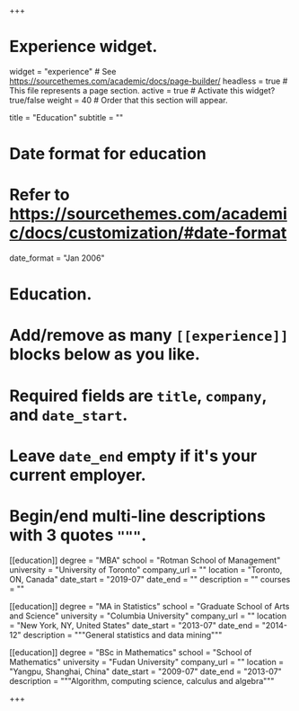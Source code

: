 +++
# Experience widget.
widget = "experience"  # See https://sourcethemes.com/academic/docs/page-builder/
headless = true  # This file represents a page section.
active = true  # Activate this widget? true/false
weight = 40  # Order that this section will appear.

title = "Education"
subtitle = ""

# Date format for education
#   Refer to https://sourcethemes.com/academic/docs/customization/#date-format
date_format = "Jan 2006"

# Education.
#   Add/remove as many `[[experience]]` blocks below as you like.
#   Required fields are `title`, `company`, and `date_start`.
#   Leave `date_end` empty if it's your current employer.
#   Begin/end multi-line descriptions with 3 quotes `"""`.
[[education]]
  degree = "MBA"
  school = "Rotman School of Management"
  university = "University of Toronto"
  company_url = ""
  location = "Toronto, ON, Canada"
  date_start = "2019-07"
  date_end = ""
  description = ""
  courses = ""

[[education]]
  degree = "MA in Statistics"
  school = "Graduate School of Arts and Science"
  university = "Columbia University"
  company_url = ""
  location = "New York, NY, United States"
  date_start = "2013-07"
  date_end = "2014-12"
  description = """General statistics and data mining"""
  
[[education]]
  degree = "BSc in Mathematics"
  school = "School of Mathematics"
  university = "Fudan University"
  company_url = ""
  location = "Yangpu, Shanghai, China"
  date_start = "2009-07"
  date_end = "2013-07"
  description = """Algorithm, computing science, calculus and algebra"""

+++
